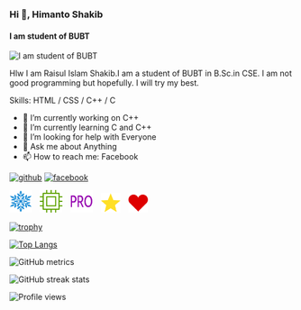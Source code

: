 
### Hi 👋, Himanto Shakib
#### I am student of BUBT
![I am student of BUBT](https://www.facebook.com/himanto.shakib?mibextid=ZbWKwL)

Hlw I am Raisul Islam Shakib.I am a student of BUBT in B.Sc.in CSE. I am not good programming but hopefully. I will try my best.

Skills:  HTML / CSS / C++ / C

- 🔭 I’m currently working on C++ 
- 🌱 I’m currently learning C and C++ 
- 🤔 I’m looking for help with Everyone  
- 💬 Ask me about Anything  
- 📫 How to reach me: Facebook  


[<img src='https://cdn.jsdelivr.net/npm/simple-icons@3.0.1/icons/github.svg' alt='github' height='40'>](https://github.com/Shakib7777)  [<img src='https://cdn.jsdelivr.net/npm/simple-icons@3.0.1/icons/facebook.svg' alt='facebook' height='40'>](https://www.facebook.com/https://www.facebook.com/himanto.shakib?mibextid=ZbWKwL)  

<a href='https://archiveprogram.github.com/'><img src='https://raw.githubusercontent.com/acervenky/animated-github-badges/master/assets/acbadge.gif' width='40' height='40'></a> <a href='https://docs.github.com/en/developers'><img src='https://raw.githubusercontent.com/acervenky/animated-github-badges/master/assets/devbadge.gif' width='40' height='40'></a> <a href='https://github.com/pricing'><img src='https://raw.githubusercontent.com/acervenky/animated-github-badges/master/assets/pro.gif' width='40' height='40'></a> <a href='https://stars.github.com/'><img src='https://raw.githubusercontent.com/acervenky/animated-github-badges/master/assets/starbadge.gif' width='35' height='35'></a> <a href='https://docs.github.com/en/github/supporting-the-open-source-community-with-github-sponsors'><img src='https://raw.githubusercontent.com/acervenky/animated-github-badges/master/assets/sponsorbadge.gif' width='35' height='35'></a> 

[![trophy](https://github-profile-trophy.vercel.app/?username=Shakib7777)](https://github.com/ryo-ma/github-profile-trophy)

[![Top Langs](https://github-readme-stats.vercel.app/api/top-langs/?username=Shakib7777)](https://github.com/anuraghazra/github-readme-stats)

![GitHub metrics](https://metrics.lecoq.io/Shakib7777)  

![GitHub streak stats](https://streak-stats.demolab.com/?user=Shakib7777)  

![Profile views](https://gpvc.arturio.dev/Shakib7777)  
